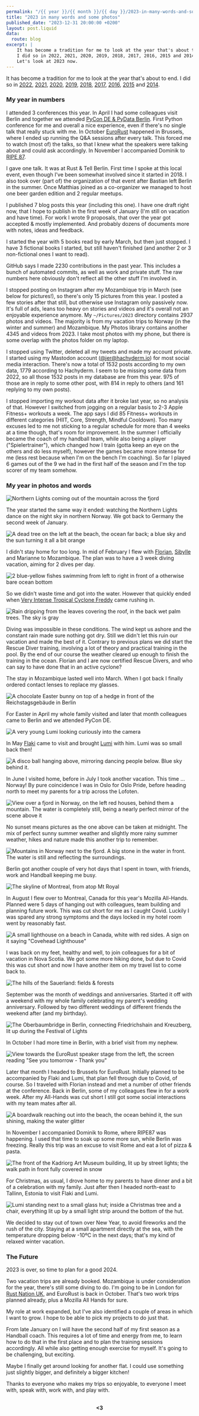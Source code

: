 ```yaml
---
permalink: "/{{ year }}/{{ month }}/{{ day }}/2023-in-many-words-and-some-photos"
title: "2023 in many words and some photos"
published_date: "2023-12-31 20:00:00 +0200"
layout: post.liquid
data:
  route: blog
excerpt: |
    It has become a tradition for me to look at the year that's about to end.
    I did so in 2022, 2021, 2020, 2019, 2018, 2017, 2016, 2015 and 2014.
    Let's look at 2023 now.
---
```


It has become a tradition for me to look at the year that's about to end.
I did so in
[2022](/2022/12/31/2022-in-many-words/),
[2021](/2021/12/31/2021-in-many-words/),
[2020](/2020/12/31/2020-in-many-words/),
[2019](/2019/12/30/2019-in-many-words/),
[2018](/2018/12/27/2018-in-many-words/),
[2017](/2017/12/31/2017-in-many-words/),
[2016](/2016/12/31/2016-in-many-words/),
[2015](/2015/12/31/2015-in-many-words/)
and [2014](/2014/12/29/2014-in-many-words/).

### My year in numbers

I attended 3 conferences this year.
In April I had some colleagues visit Berlin and together we attended [PyCon DE & PyData Berlin](https://2023.pycon.de/).
First Python conference for me and overall a nice experience, even if there's no single talk that really stuck with me.
In October [EuroRust](https://eurorust.eu/) happened in Brussels,
where I ended up running the Q&A sessions after every talk.
This forced me to watch (most of) the talks, so that I knew what the speakers were talking about and could ask accordingly.
In November I accompanied Dominik to [RIPE 87](https://ripe87.ripe.net).

I gave one talk. It was at Rust & Tell Berlin.
First time I spoke at this local event, even though I've been somewhat involved since it started in 2018.
I also took over (part of) the organization of that event after Bastian left Berlin in the summer.
Once Matthias joined as a co-organizer we managed to host one beer garden edition and 2 regular meetups.

I published 7 blog posts this year (including this one).
I have one draft right now, that I hope to publish in the first week of January (I'm still on vacation and have time).
For work I wrote 9 proposals, that over the year got accepted & mostly implemented.
And probably dozens of documents more with notes, ideas and feedback.

I started the year with 5 books read by early March, but then just stopped.
I have 3 fictional books I started, but still haven't finished (and another 2 or 3 non-fictional ones I want to read).

GitHub says I made 2230 contributions in the past year.
This includes a bunch of automated commits, as well as work and private stuff.
The raw numbers here obviously don't reflect all the other stuff I'm involved in.

I stopped posting on Instagram after my Mozambique trip in March (see below for pictures!),
so there's only 15 pictures from this year.
I posted a few stories after that still, but otherwise use Instagram only passively now.
It's full of ads, leans too heavy on stories and videos and it's overall not an enjoyable experience anymore.
My `~/Pictures/2023` directory contains 2937 photos and videos.
The majority is from my vacation trips to Norway (in the winter and summer) and Mozambique.
My Photos library contains another 4345 and videos from 2023. I take most photos with my phone, but there is some overlap with the photos folder on my laptop.

I stopped using Twitter, deleted all my tweets and made my account private.
I started using my Mastodon account ([@jer@hachyderm.io](https://hachyderm.io/@jer)) for most social media interaction.
There's now a total of 1532 posts according to my own data, 1779 according to Hachyderm.
I seem to be missing some data from 2022, so all those 1532 posts in my database are from this year.
975 of those are in reply to some other post, with 814 in reply to others (and 161 replying to my own posts).

I stopped importing my workout data after it broke last year, so no analysis of that.
However I switched from jogging on a regular basis to 2-3 Apple Fitness+ workouts a week.
The app says I did 85 Fitness+ workouts in different categories (HIIT, Core, Strength, Mindful Cooldown).
Too many excuses led to me not sticking to a regular schedule for more than 4 weeks at a time though, that's room for improvement.
In the summer I officially became the coach of my handball team, while also being a player ("Spielertrainer"),
which changed how I train (gotta keep an eye on the others and do less myself),
however the games became more intense for me (less rest because when I'm on the bench I'm coaching).
So far I played 6 games out of the 9 we had in the first half of the season and I'm the top scorer of my team somehow.

[datasette]: https://datasette.io/

### My year in photos and words

![Northern Lights coming out of the mountain across the fjord](https://tmp.fnordig.de/blog/2023/01_northern_lights.jpg)

The year started the same way it ended:
watching the Northern Lights dance on the night sky in northern Norway.
We got back to Germany the second week of January.

![A dead tree on the left at the beach, the ocean far back; a blue sky and the sun turning it all a bit orange](https://tmp.fnordig.de/blog/2023/03_tree_beach.jpg)

I didn't stay home for too long.
In mid of February I flew with [Florian](https://hachyderm.io/@skade), [Sibylle](http://blog.discover-botswana.de/) and Marianne to Mozambique.
The plan was to have a 3 week diving vacation, aiming for 2 dives per day.

![2 blue-yellow fishes swimming from left to right in front of a otherwise bare ocean bottom](https://tmp.fnordig.de/blog/2023/03_under_water.jpg)

So we didn't waste time and got into the water.
However that quickly ended when [Very Intense Tropical Cyclone Freddy](https://en.wikipedia.org/wiki/Cyclone_Freddy) came rushing in.

![Rain dripping from the leaves covering the roof, in the back wet palm trees. The sky is gray](https://tmp.fnordig.de/blog/2023/03_rain.jpg)

Diving was impossible in these conditions.
The wind kept us ashore and the constant rain made sure nothing got dry.
Still we didn't let this ruin our vacation and made the best of it.
Contrary to previous plans we did start the Rescue Diver training,
involving a lot of theory and practical training in the pool.
By the end of our course the weather cleared up enough to finish the training in the ocean.
Florian and I are now certified Rescue Divers, and who can say to have done that in an active cyclone?

The stay in Mozambique lasted well into March.
When I got back I finally ordered contact lenses to replace my glasses.

![A chocolate Easter bunny on top of a hedge in front of the Reichstagsgebäude in Berlin](https://tmp.fnordig.de/blog/2023/04_easter.jpg)

For Easter in April my whole family visited and later that month colleagues came to Berlin and we attended PyCon DE.

![A very young Lumi looking curiously into the camera](https://tmp.fnordig.de/blog/2023/05_young_lumi.jpg)

In May [Flaki](https://flaki.social/@flaki) came to visit and brought [Lumi](https://flaki.social/@lumi/) with him.
Lumi was so small back then!

![A disco ball hanging above, mirroring dancing people below. Blue sky behind it.](https://tmp.fnordig.de/blog/2023/07_oslo_pride.jpg)

In June I visited home, before in July I took another vacation.
This time ... Norway!
By pure coincidence I was in Oslo for Oslo Pride, before heading north to meet my parents for a trip across the Lofoten.

![View over a fjord in Norway, on the left red houses, behind them a mountain. The water is completely still, being a nearly perfect mirror of the scene above it](https://tmp.fnordig.de/blog/2023/07_norway_reflection.jpg)

No sunset means pictures as the one above can be taken at midnight.
The mix of perfect sunny summer weather and slightly more rainy summer weather, hikes and nature made this another trip to remember.


![Mountains in Norway next to the fjord. A big stone in the water in front. The water is still and reflecting the surroundings.](https://tmp.fnordig.de/blog/2023/07_norway_mountain.jpg)

Berlin got another couple of very hot days that I spent in town, with friends, work and Handball keeping me busy.

![The skyline of Montreal, from atop Mt Royal](https://tmp.fnordig.de/blog/2023/08_montreal_skyline.jpg)

In August I flew over to Montreal, Canada for this year's Mozilla All-Hands.
Planned were 5 days of hanging out with colleagues, team building and planning future work.
This was cut short for me as I caught Covid.
Luckily I was spared any strong symptoms and the days locked in my hotel room went by reasonably fast.

![A small lighthouse on a beach in Canada, white with red sides. A sign on it saying "Covehead Lighthouse"](https://tmp.fnordig.de/blog/2023/08_canada_lighthouse.jpg)

I was back on my feet, healthy and well, to join colleagues for a bit of vacation in Nova Scotia.
We got some more hiking done, but due to Covid this was cut short
and now I have another item on my travel list to come back to.

![The hills of the Sauerland: fields & forests](https://tmp.fnordig.de/blog/2023/09_sauerland.jpg)

September was the month of weddings and anniversaries.
Started it off with a weekend with my whole family celebrating my parent's wedding anniversary.
Followed by two different weddings of different friends the weekend after (and my birthday).

![The Oberbaumbridge in Berlin, connecting Friedrichshain and Kreuzberg, lit up during the Festival of Lights](https://tmp.fnordig.de/blog/2023/10_berlin_oberbaumbridge.jpg)

In October I had more time in Berlin, with a brief visit from my nephew.

![View towards the EuroRust speaker stage from the left, the screen reading "See you tomorrow - Thank you"](https://tmp.fnordig.de/blog/2023/10_eurorust.jpg)

Later that month I headed to Brussels for EuroRust.
Initially planned to be accompanied by Flaki and Lumi, that plan fell through due to Covid, of course.
So I traveled with Florian instead and met a number of other friends at the conference.
Back in Berlin, some of my colleagues flew in for a work week.
After my All-Hands was cut short I still got some social interactions with my team mates after all.

![A boardwalk reaching out into the beach, the ocean behind it, the sun shining, making the water glitter](https://tmp.fnordig.de/blog/2023/11_rome_beach.jpg)

In November I accompanied Dominik to Rome, where RIPE87 was happening.
I used that time to soak up some more sun, while Berlin was freezing.
Really this trip was an excuse to visit Rome and eat a lot of pizza & pasta.

![The front of the Kadriorg Art Museum building, lit up by street lights; the walk path in front fully covered in snow](https://tmp.fnordig.de/blog/2023/12_tallinn_house.jpg)

For Christmas, as usual, I drove home to my parents to have dinner and a bit of a celebration with my family.
Just after then I headed north-east to Tallinn, Estonia to visit Flaki and Lumi.

![Lumi standing next to a small glass hut; inside a Christmas tree and a chair, everything lit up by a small light strip around the bottom of the hut.](https://tmp.fnordig.de/blog/2023/12_lumi_xmas.jpg)

We decided to stay out of town over New Year, to avoid fireworks and the rush of the city.
Staying at a small apartment directly at the sea, with the temperature dropping below -10ºC in the next days;
that's my kind of relaxed winter vacation.



### The Future

2023 is over, so time to plan for a good 2024.

Two vacation trips are already booked.
Mozambique is under consideration for the year, there's still some diving to do.
I'm going to be in London for [Rust Nation UK](https://www.rustnationuk.com/),
and EuroRust is back in October.
That's two work trips planned already, plus a Mozilla All Hands for sure.

My role at work expanded, but I've also identified a couple of areas in which I want to grow.
I hope to be able to pick my projects to do just that.

From late January on I will have the second half of my first season as a Handball coach.
This requires a lot of time and energy from me, to learn how to do that in the first place
and to plan the training sessions accordingly.
All while also getting enough exercise for myself.
It's going to be challenging, but exciting.

Maybe I finally get around looking for another flat.
I could use something just slightly bigger,
and definitely a bigger kitchen!

Thanks to everyone who makes my trips so enjoyable,
to everyone I meet with, speak with, work with, and play with.

<br>
<div style="text-align:center">
<strong>&lt;3</strong>
</div>
